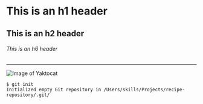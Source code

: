 # This is an h1 header
## This is an h2 header
###### This is an h6 header
*********************************************************************
![Image of Yaktocat](https://octodex.github.com/images/yaktocat.png)
```
$ git init
Initialized empty Git repository in /Users/skills/Projects/recipe-repository/.git/
```
